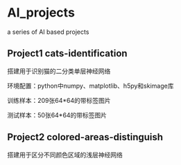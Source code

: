 # AI_projects
a series of AI based projects

## Project1 cats-identification
搭建用于识别猫的二分类单层神经网络

环境配置：python中numpy、matplotlib、h5py和skimage库

训练样本：209张64*64的带标签图片

测试样本：50张64*64的带标签图片

## Project2 colored-areas-distinguish
搭建用于区分不同颜色区域的浅层神经网络